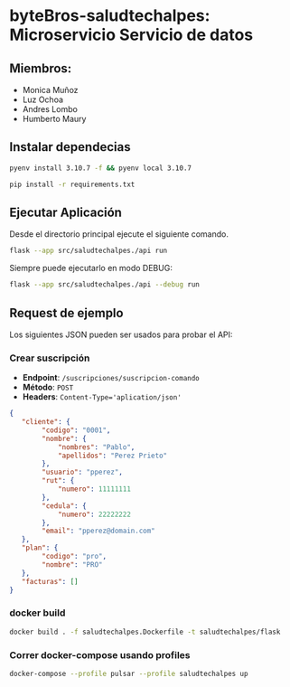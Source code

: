 # byteBros-saludtechalpes: Microservicio Servicio de datos

## Miembros:

- Monica Muñoz
- Luz Ochoa
- Andres Lombo
- Humberto Maury


## Instalar dependecias
```bash
pyenv install 3.10.7 -f && pyenv local 3.10.7
```

```bash
pip install -r requirements.txt
```

## Ejecutar Aplicación

Desde el directorio principal ejecute el siguiente comando.

```bash
flask --app src/saludtechalpes./api run
```

Siempre puede ejecutarlo en modo DEBUG:

```bash
flask --app src/saludtechalpes./api --debug run
```


## Request de ejemplo

Los siguientes JSON pueden ser usados para probar el API:

### Crear suscripción

- **Endpoint**: `/suscripciones/suscripcion-comando`
- **Método**: `POST`
- **Headers**: `Content-Type='aplication/json'`

```json
{
   "cliente": {
        "codigo": "0001",
        "nombre": {
            "nombres": "Pablo",
            "apellidos": "Perez Prieto"
        },
        "usuario": "pperez",
        "rut": {
            "numero": 11111111
        },
        "cedula": {
            "numero": 22222222
        },
        "email": "pperez@domain.com"
   },
   "plan": {
        "codigo": "pro",
        "nombre": "PRO"
   },
   "facturas": []
}
```

### docker build 
```bash
docker build . -f saludtechalpes.Dockerfile -t saludtechalpes/flask
```

### Correr docker-compose usando profiles
```bash
docker-compose --profile pulsar --profile saludtechalpes up
```